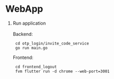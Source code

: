 # WebApp
1. Run application<br><br>
    Backend: <br>

        cd otp_login/invite_code_service
        go run main.go
           
    Frontend:<br>

        cd frontend_logout
        fvm flutter run -d chrome --web-port=3001

    <br>
